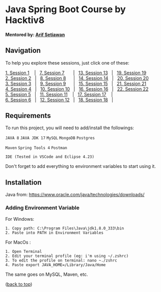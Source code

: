
# Java Spring Boot Course by Hacktiv8

#### Mentored by: [Arif Setiawan](https://www.github.com/octokatherine)

## Navigation

To help you explore these sessions, just click one of these:

[1. Session 1](https://github.com/farlhmd/hacktiv8_java_springboot/tree/main/src/sesi1) &nbsp;&nbsp;&nbsp;|&nbsp;&nbsp; [7. Session 7](https://github.com/farlhmd/hacktiv8_java_springboot/tree/main/src/sesi7) &nbsp;&nbsp;&nbsp;&nbsp;&nbsp;&nbsp;|&nbsp;&nbsp; [13. Session 13](https://github.com/farlhmd/hacktiv8_java_springboot/tree/main/src/sesi13) &nbsp;&nbsp;|&nbsp;&nbsp; [19. Session 19](https://github.com/farlhmd/hacktiv8_java_springboot/tree/main/src/sesi19)\
[2. Session 2](https://github.com/farlhmd/hacktiv8_java_springboot/tree/main/src/sesi2) &nbsp;&nbsp;|&nbsp;&nbsp; [8. Session 8](https://github.com/farlhmd/hacktiv8_java_springboot/tree/main/src/sesi8) &nbsp;&nbsp;&nbsp;&nbsp;&nbsp;|&nbsp;&nbsp; [14. Session 14](https://github.com/farlhmd/hacktiv8_java_springboot/tree/main/src/sesi14) &nbsp;&nbsp;|&nbsp;&nbsp; [20. Session 20](https://github.com/farlhmd/hacktiv8_java_springboot/tree/main/src/sesi20)\
[3. Session 3](https://github.com/farlhmd/hacktiv8_java_springboot/tree/main/src/sesi3) &nbsp;&nbsp;|&nbsp;&nbsp; [9. Session 9](https://github.com/farlhmd/hacktiv8_java_springboot/tree/main/src/sesi9) &nbsp;&nbsp;&nbsp;&nbsp;&nbsp;|&nbsp;&nbsp; [15. Session 15](https://github.com/farlhmd/hacktiv8_java_springboot/tree/main/src/sesi15) &nbsp;&nbsp;|&nbsp;&nbsp; [21. Session 21](https://github.com/farlhmd/hacktiv8_java_springboot/tree/main/src/sesi21)\
[4. Session 4](https://github.com/farlhmd/hacktiv8_java_springboot/tree/main/src/sesi4) &nbsp;&nbsp;|&nbsp;&nbsp; [10. Session 10](https://github.com/farlhmd/hacktiv8_java_springboot/tree/main/src/sesi10) &nbsp;&nbsp;|&nbsp;&nbsp; [16. Session 16](https://github.com/farlhmd/hacktiv8_java_springboot/tree/main/src/sesi16) &nbsp;&nbsp;|&nbsp;&nbsp; [22. Session 22](https://github.com/farlhmd/hacktiv8_java_springboot/tree/main/src/sesi22)\
[5. Session 5](https://github.com/farlhmd/hacktiv8_java_springboot/tree/main/src/sesi5) &nbsp;&nbsp;|&nbsp;&nbsp; [11. Session 11](https://github.com/farlhmd/hacktiv8_java_springboot/tree/main/src/sesi11) &nbsp;&nbsp;&nbsp;|&nbsp;&nbsp;&nbsp;[17. Session 17](https://github.com/farlhmd/hacktiv8_java_springboot/tree/main/src/sesi17) &nbsp;&nbsp;&nbsp;|&nbsp;&nbsp; \
[6. Session 6](https://github.com/farlhmd/hacktiv8_java_springboot/tree/main/src/sesi6) &nbsp;&nbsp;|&nbsp;&nbsp; [12. Session 12](https://github.com/farlhmd/hacktiv8_java_springboot/tree/main/src/sesi12) &nbsp;&nbsp;|&nbsp;&nbsp; [18. Session 18](https://github.com/farlhmd/hacktiv8_java_springboot/tree/main/src/sesi18) &nbsp;&nbsp;|&nbsp;&nbsp; 
## Requirements

To run this project, you will need to add/install the followings: 

`JAVA 8` `JAVA JDK 17` `MySQL` `MongoDB` `Postgres`    

`Maven` `Spring Tools 4` `Postman`

`IDE (Tested in VSCode and Eclipse 4.23)`


Don't forget to add everything to environment variables to start using it.

## Installation

Java from: https://www.oracle.com/java/technologies/downloads/

### Adding Environment Variable

For Windows:

    1. Copy path: C:\Program Files\Java\jdk1.8.0_333\bin
    2. Paste into PATH in Environment Variables

For MacOs :

    1. Open Terminal
    2. Edit your terminal profile (eg: i'm using ~/.zshrc)
    3. To edit the profile on terminal: nano ~./zshrc
    4. Paste export JAVA_HOME=/Library/Java/Home

The same goes on MySQL, Maven, etc.





<p align="left">(<a href="#top">back to top</a>)</p>
















